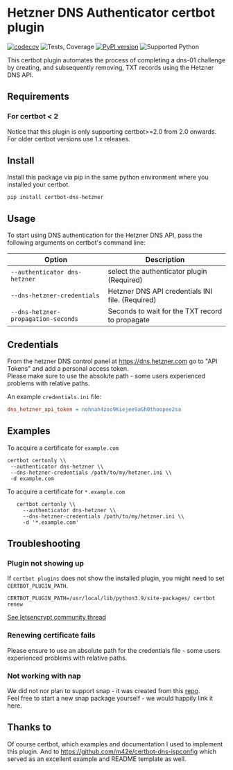 # Hetzner DNS Authenticator certbot plugin
[![codecov](https://codecov.io/gh/ctrlaltcoop/certbot-dns-hetzner/branch/main/graph/badge.svg?token=3XJVTPZ0AM)](https://codecov.io/gh/ctrlaltcoop/certbot-dns-hetzner)
![Tests, Coverage](https://github.com/ctrlaltcoop/certbot-dns-hetzner/workflows/Tests,%20Coverage/badge.svg?branch=main)
[![PyPI version](https://badge.fury.io/py/certbot-dns-hetzner.svg)](https://badge.fury.io/py/certbot-dns-hetzner)
![Supported Python](https://img.shields.io/pypi/pyversions/certbot-dns-hetzner)

This certbot plugin automates the process of
completing a dns-01 challenge by creating, and
subsequently removing, TXT records using the Hetzner DNS API.

## Requirements

### For certbot < 2

Notice that this plugin is only supporting certbot>=2.0 from 2.0 onwards. For older certbot versions use 1.x releases.

## Install

Install this package via pip in the same python environment where you installed your certbot.

```
pip install certbot-dns-hetzner
```

## Usage

To start using DNS authentication for the Hetzner DNS API, pass the following arguments on certbot's command line:

| Option                                                     | Description                                      |
|------------------------------------------------------------|--------------------------------------------------|
| `--authenticator dns-hetzner`                              | select the authenticator plugin (Required)       |
| `--dns-hetzner-credentials`                                | Hetzner DNS API credentials INI file. (Required) |
| `--dns-hetzner-propagation-seconds`                        | Seconds to wait for the TXT record to propagate  |

## Credentials


From the hetzner DNS control panel at https://dns.hetzner.com go to "API Tokens" and add a personal access token.  
Please make sure to use the absolute path - some users experienced problems with relative paths.  

An example ``credentials.ini`` file:

```ini
dns_hetzner_api_token = nohnah4zoo9Kiejee9aGh0thoopee2sa
```
## Examples
To acquire a certificate for `example.com`
```shell script
certbot certonly \\
 --authenticator dns-hetzner \\
 --dns-hetzner-credentials /path/to/my/hetzner.ini \\
 -d example.com
```

To acquire a certificate for ``*.example.com``
```shell script
   certbot certonly \\
     --authenticator dns-hetzner \\
     --dns-hetzner-credentials /path/to/my/hetzner.ini \\
     -d '*.example.com'
```
     
## Troubleshooting

### Plugin not showing up
If `certbot plugins` does not show the installed plugin, you might need to set `CERTBOT_PLUGIN_PATH`.  
```
CERTBOT_PLUGIN_PATH=/usr/local/lib/python3.9/site-packages/ certbot renew
```  
[See letsencrypt community thread](https://community.letsencrypt.org/t/how-do-i-make-certbot-find-use-an-installed-plugin/198647/5)

### Renewing certificate fails
Please ensure to use an absolute path for the credentials file - some users experienced problems with relative paths.

### Not working with nap
We did not nor plan to support snap - it was created from this [repo](https://github.com/BigMichi1/certbot-dns-hetzner).  
Feel free to start a new snap package yourself - we would happily link it here.

## Thanks to

Of course certbot, which examples and documentation I used to implement this plugin. And to https://github.com/m42e/certbot-dns-ispconfig which served as an excellent example and README template as well.

